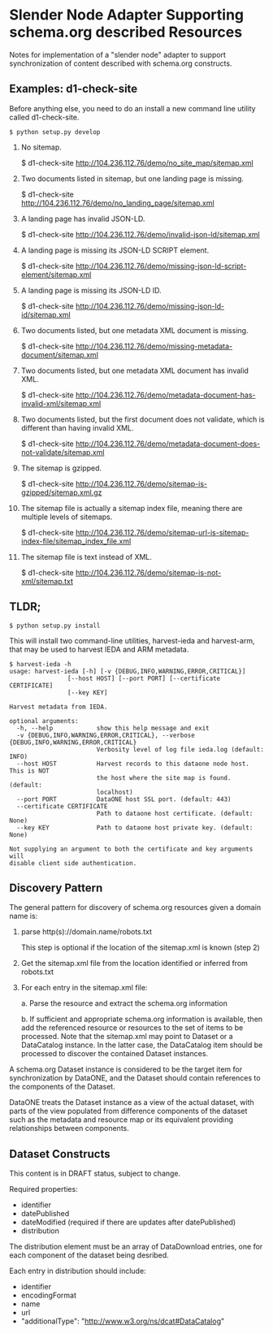 Slender Node Adapter Supporting schema.org described Resources
==============================================================

Notes for implementation of a "slender node" adapter to support synchronization
of content described with schema.org constructs.

Examples: d1-check-site
-----------------------
Before anything else, you need to do an install a new command line utility
called d1-check-site.

```
$ python setup.py develop
```

1. No sitemap.

    $ d1-check-site http://104.236.112.76/demo/no_site_map/sitemap.xml

2. Two documents listed in sitemap, but one landing page is missing.

    $ d1-check-site http://104.236.112.76/demo/no_landing_page/sitemap.xml

3. A landing page has invalid JSON-LD.

    $ d1-check-site http://104.236.112.76/demo/invalid-json-ld/sitemap.xml

4. A landing page is missing its JSON-LD SCRIPT element.

    $ d1-check-site http://104.236.112.76/demo/missing-json-ld-script-element/sitemap.xml

5. A landing page is missing its JSON-LD ID.

    $ d1-check-site http://104.236.112.76/demo/missing-json-ld-id/sitemap.xml

6. Two documents listed, but one metadata XML document is missing.

    $ d1-check-site http://104.236.112.76/demo/missing-metadata-document/sitemap.xml

7. Two documents listed, but one metadata XML document has invalid XML.

    $ d1-check-site http://104.236.112.76/demo/metadata-document-has-invalid-xml/sitemap.xml

8. Two documents listed, but the first document does not validate, which is different than having invalid XML.

    $ d1-check-site http://104.236.112.76/demo/metadata-document-does-not-validate/sitemap.xml

9. The sitemap is gzipped.

    $ d1-check-site http://104.236.112.76/demo/sitemap-is-gzipped/sitemap.xml.gz

10. The sitemap file is actually a sitemap index file, meaning there are multiple levels of sitemaps.

    $ d1-check-site http://104.236.112.76/demo/sitemap-url-is-sitemap-index-file/sitemap_index_file.xml

11. The sitemap file is text instead of XML.

    $ d1-check-site http://104.236.112.76/demo/sitemap-is-not-xml/sitemap.txt

TLDR;
-----
```
$ python setup.py install
```

This will install two command-line utilities, harvest-ieda and harvest-arm, that may be used to harvest IEDA and ARM metadata.

```
$ harvest-ieda -h
usage: harvest-ieda [-h] [-v {DEBUG,INFO,WARNING,ERROR,CRITICAL}]
                [--host HOST] [--port PORT] [--certificate CERTIFICATE]
                [--key KEY]

Harvest metadata from IEDA.

optional arguments:
  -h, --help            show this help message and exit
  -v {DEBUG,INFO,WARNING,ERROR,CRITICAL}, --verbose {DEBUG,INFO,WARNING,ERROR,CRITICAL}
                        Verbosity level of log file ieda.log (default: INFO)
  --host HOST           Harvest records to this dataone node host. This is NOT
                        the host where the site map is found. (default:
                        localhost)
  --port PORT           DataONE host SSL port. (default: 443)
  --certificate CERTIFICATE
                        Path to dataone host certificate. (default: None)
  --key KEY             Path to dataone host private key. (default: None)

Not supplying an argument to both the certificate and key arguments will
disable client side authentication.
```


Discovery Pattern
-----------------

The general pattern for discovery of schema.org resources given a domain name is:

1. parse http(s)://domain.name/robots.txt

   This step is optional if the location of the sitemap.xml is known (step 2)

2. Get the sitemap.xml file from the location identified or inferred from robots.txt

3. For each entry in the sitemap.xml file:

   a. Parse the resource and extract the schema.org information

   b. If sufficient and appropriate schema.org information is available, then add the
      referenced resource or resources to the set of items to be processed. Note that
      the sitemap.xml may point to Dataset or a DataCatalog instance. In the latter case,
      the DataCatalog item should be processed to discover the contained Dataset
      instances.

A schema.org Dataset instance is considered to be the target item for synchronization by
DataONE, and the Dataset should contain references to the components of the Dataset.

DataONE treats the Dataset instance as a view of the actual dataset, with parts of the
view populated from difference components of the dataset such as the metadata and
resource map or its equivalent providing relationships between components.


Dataset Constructs
------------------

This content is in DRAFT status, subject to change.

Required properties:

* identifier
* datePublished
* dateModified  (required if there are updates after datePublished)
* distribution

The distribution element must be an array of DataDownload entries, one for each component
of the dataset being desribed.

Each entry in distribution should include:

* identifier
* encodingFormat
* name
* url
* "additionalType": "http://www.w3.org/ns/dcat#DataCatalog"



